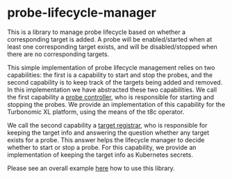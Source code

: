 # probe-lifecycle-manager

This is a library to manage probe lifecycle based on whether a corresponding target is added.  A probe will be 
enabled/started when at least one corresponding target exists, and will be disabled/stopped when there are no 
corresponding targets.

This simple implementation of probe lifecycle management relies on two capabilities: the first is a capability to 
start and stop the probes, and the second capability is to keep track of the targets being added and removed.  In this 
implementation we have abstracted these two capabilities.  We call the first capability a 
[probe controller](pkg/probe_controller), who is responsible for starting and stopping the probes.  We provide an 
implementation of this capability for the Turbonomic XL platform, using the means of the t8c operator.

We call the second capability a [target registrar](pkg/target_registrar), who is responsible for keeping the target 
info and answering the question whether any target exists for a probe.  This answer helps the lifecycle manager to 
decide whether to start or stop a probe.  For this capability, we provide an implementation of keeping the target info 
as Kubernetes secrets.

Please see an overall example [here](examples/example.go) how to use this library.